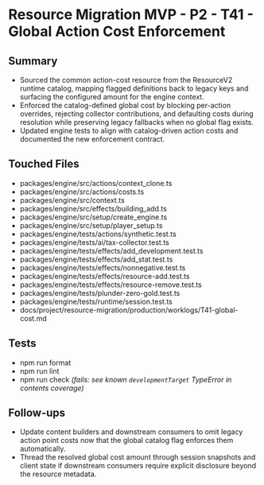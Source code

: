 # Resource Migration MVP - P2 - T41 - Global Action Cost Enforcement

## Summary

- Sourced the common action-cost resource from the ResourceV2 runtime catalog, mapping flagged definitions back to legacy keys and surfacing the configured amount for the engine context.
- Enforced the catalog-defined global cost by blocking per-action overrides, rejecting collector contributions, and defaulting costs during resolution while preserving legacy fallbacks when no global flag exists.
- Updated engine tests to align with catalog-driven action costs and documented the new enforcement contract.

## Touched Files

- packages/engine/src/actions/context_clone.ts
- packages/engine/src/actions/costs.ts
- packages/engine/src/context.ts
- packages/engine/src/effects/building_add.ts
- packages/engine/src/setup/create_engine.ts
- packages/engine/src/setup/player_setup.ts
- packages/engine/tests/actions/synthetic.test.ts
- packages/engine/tests/ai/tax-collector.test.ts
- packages/engine/tests/effects/add_development.test.ts
- packages/engine/tests/effects/add_stat.test.ts
- packages/engine/tests/effects/nonnegative.test.ts
- packages/engine/tests/effects/resource-add.test.ts
- packages/engine/tests/effects/resource-remove.test.ts
- packages/engine/tests/plunder-zero-gold.test.ts
- packages/engine/tests/runtime/session.test.ts
- docs/project/resource-migration/production/worklogs/T41-global-cost.md

## Tests

- npm run format
- npm run lint
- npm run check _(fails: see known `developmentTarget` TypeError in contents coverage)_

## Follow-ups

- Update content builders and downstream consumers to omit legacy action point costs now that the global catalog flag enforces them automatically.
- Thread the resolved global cost amount through session snapshots and client state if downstream consumers require explicit disclosure beyond the resource metadata.
